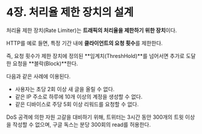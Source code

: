 # 4장. 처리율 제한 장치의 설계

처리율 제한 장치(Rate Limiter)는 **트래픽의 처리율을 제한하기 위한 장치**이다.

HTTP를 예로 들면, 특정 기간 내에 **클라이언트의 요청 횟수**를 제한한다.

즉, 요청 횟수가 제한 장치에 정의된 **임계치(ThreshHold)**를 넘어서면 추가로 도달한 요청을 **블락(Block)**한다.

다음과 같은 사례에 이용된다.

* 사용자는 초당 2회 이상 새 글을 올릴 수 없다.
* 같은 IP 주소로 하루에 10개 이상의 계정을 생성할 수 없다.
* 같은 디바이스로 주당 5회 이상 리워드를 요청할 수 없다.

DoS 공격에 의한 자원 고갈을 대비하기 위해, 트위터는 3시간 동안 300개의 트윗 이상을 작성할 수 없으며, 구글 독스는 분당 300회의 read를 허용한다.

